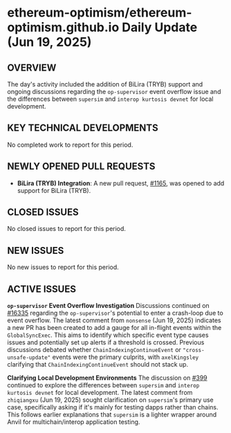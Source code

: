 # ethereum-optimism/ethereum-optimism.github.io Daily Update (Jun 19, 2025)
## OVERVIEW 
The day's activity included the addition of BiLira (TRYB) support and ongoing discussions regarding the `op-supervisor` event overflow issue and the differences between `supersim` and `interop kurtosis devnet` for local development.

## KEY TECHNICAL DEVELOPMENTS

No completed work to report for this period.

## NEWLY OPENED PULL REQUESTS
- **BiLira (TRYB) Integration**: A new pull request, [#1165](https://github.com/ethereum-optimism/ethereum-optimism.github.io/pull/1165), was opened to add support for BiLira (TRYB).

## CLOSED ISSUES

No closed issues to report for this period.

## NEW ISSUES

No new issues to report for this period.

## ACTIVE ISSUES

**`op-supervisor` Event Overflow Investigation**
Discussions continued on [#16335](https://github.com/ethereum-optimism/ethereum-optimism.github.io/issues/16335) regarding the `op-supervisor`'s potential to enter a crash-loop due to event overflow. The latest comment from `nonsense` (Jun 19, 2025) indicates a new PR has been created to add a gauge for all in-flight events within the `GlobalSyncExec`. This aims to identify which specific event type causes issues and potentially set up alerts if a threshold is crossed. Previous discussions debated whether `ChainIndexingContinueEvent` or `"cross-unsafe-update"` events were the primary culprits, with `axelKingsley` clarifying that `ChainIndexingContinueEvent` should not stack up.

**Clarifying Local Development Environments**
The discussion on [#399](https://github.com/ethereum-optimism/ethereum-optimism.github.io/issues/399) continued to explore the differences between `supersim` and `interop kurtosis devnet` for local development. The latest comment from `zhiqiangxu` (Jun 19, 2025) sought clarification on `supersim`'s primary use case, specifically asking if it's mainly for testing dapps rather than chains. This follows earlier explanations that `supersim` is a lighter wrapper around Anvil for multichain/interop application testing.